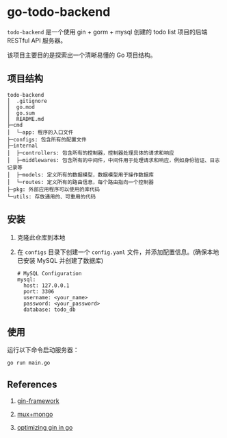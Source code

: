 ﻿# go-todo-backend

`todo-backend` 是一个使用 gin + gorm + mysql 创建的 todo list 项目的后端 RESTful API 服务器。

该项目主要目的是探索出一个清晰易懂的 Go 项目结构。

## 项目结构

```
todo-backend
│  .gitignore
│  go.mod
│  go.sum
│  README.md
├─cmd
│  └─app: 程序的入口文件
├─configs: 包含所有的配置文件
├─internal
│  ├─controllers: 包含所有的控制器，控制器处理具体的请求和响应
│  ├─middlewares: 包含所有的中间件，中间件用于处理请求和响应，例如身份验证、日志记录等
│  ├─models: 定义所有的数据模型，数据模型用于操作数据库
│  └─routes: 定义所有的路由信息，每个路由指向一个控制器
├─pkg: 外部应用程序可以使用的库代码
└─utils: 存放通用的、可重用的代码
```

## 安装

1. 克隆此仓库到本地

2. 在 `configs` 目录下创建一个 `config.yaml` 文件，并添加配置信息。(确保本地已安装 MySQL 并创建了数据库)
   ```
   # MySQL Configuration
   mysql:
     host: 127.0.0.1
     port: 3306
     username: <your_name>
     password: <your_password>
     database: todo_db
   ```

## 使用

运行以下命令启动服务器：

```bash
go run main.go
```

## References

1. [gin-framework](https://masteringbackend.com/posts/gin-framework#getting-started-with-gin)

2. [mux+mongo](https://dev.to/hackmamba/build-a-rest-api-with-golang-and-mongodb-gorillamux-version-57fh)

3. [optimizing gin in go](https://www.squash.io/optimizing-gin-in-golang-project-structuring-error-handling-and-testing/)
